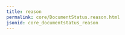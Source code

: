 ```yaml
---
title: reason
permalink: core/DocumentStatus.reason.html
jsonid: core_documentstatus_reason
---
```

